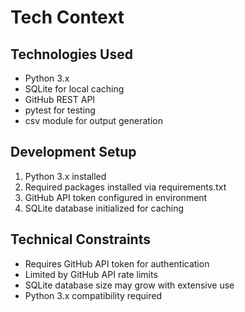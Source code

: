 # Tech Context

## Technologies Used
- Python 3.x
- SQLite for local caching
- GitHub REST API
- pytest for testing
- csv module for output generation

## Development Setup
1. Python 3.x installed
2. Required packages installed via requirements.txt
3. GitHub API token configured in environment
4. SQLite database initialized for caching

## Technical Constraints
- Requires GitHub API token for authentication
- Limited by GitHub API rate limits
- SQLite database size may grow with extensive use
- Python 3.x compatibility required
